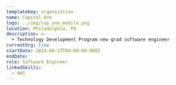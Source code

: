 ```yaml
---
templateKey: organization
name: Capital One
logo: ../img/cap_one_mobile.png
location: Philadelphia, PA
description: >-
  + Technology Development Program new grad software engineer
currentOrg: true
startDate: 2024-08-17T04:00:00.000Z
endDate: 
role: Software Engineer
linkedSkills:
  - AWS
---
```

